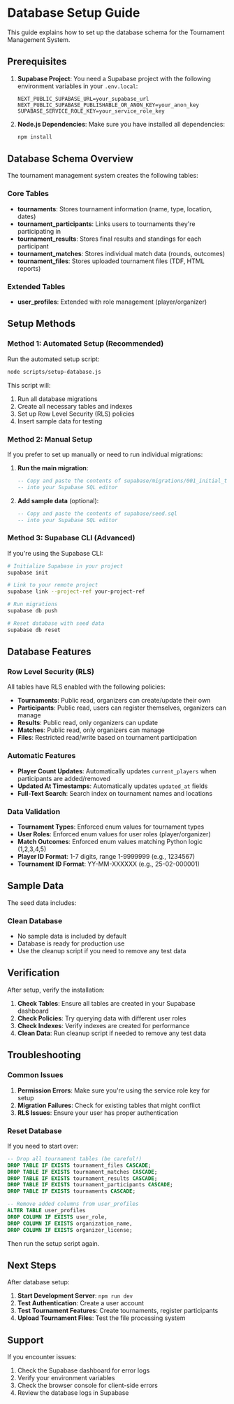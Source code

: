 # Database Setup Guide

This guide explains how to set up the database schema for the Tournament Management System.

## Prerequisites

1. **Supabase Project**: You need a Supabase project with the following environment variables in your `.env.local`:
   ```
   NEXT_PUBLIC_SUPABASE_URL=your_supabase_url
   NEXT_PUBLIC_SUPABASE_PUBLISHABLE_OR_ANON_KEY=your_anon_key
   SUPABASE_SERVICE_ROLE_KEY=your_service_role_key
   ```

2. **Node.js Dependencies**: Make sure you have installed all dependencies:
   ```bash
   npm install
   ```

## Database Schema Overview

The tournament management system creates the following tables:

### Core Tables
- **tournaments**: Stores tournament information (name, type, location, dates)
- **tournament_participants**: Links users to tournaments they're participating in
- **tournament_results**: Stores final results and standings for each participant
- **tournament_matches**: Stores individual match data (rounds, outcomes)
- **tournament_files**: Stores uploaded tournament files (TDF, HTML reports)

### Extended Tables
- **user_profiles**: Extended with role management (player/organizer)

## Setup Methods

### Method 1: Automated Setup (Recommended)

Run the automated setup script:

```bash
node scripts/setup-database.js
```

This script will:
1. Run all database migrations
2. Create all necessary tables and indexes
3. Set up Row Level Security (RLS) policies
4. Insert sample data for testing

### Method 2: Manual Setup

If you prefer to set up manually or need to run individual migrations:

1. **Run the main migration**:
   ```sql
   -- Copy and paste the contents of supabase/migrations/001_initial_tournament_schema.sql
   -- into your Supabase SQL editor
   ```

2. **Add sample data** (optional):
   ```sql
   -- Copy and paste the contents of supabase/seed.sql
   -- into your Supabase SQL editor
   ```

### Method 3: Supabase CLI (Advanced)

If you're using the Supabase CLI:

```bash
# Initialize Supabase in your project
supabase init

# Link to your remote project
supabase link --project-ref your-project-ref

# Run migrations
supabase db push

# Reset database with seed data
supabase db reset
```

## Database Features

### Row Level Security (RLS)
All tables have RLS enabled with the following policies:

- **Tournaments**: Public read, organizers can create/update their own
- **Participants**: Public read, users can register themselves, organizers can manage
- **Results**: Public read, only organizers can update
- **Matches**: Public read, only organizers can manage
- **Files**: Restricted read/write based on tournament participation

### Automatic Features
- **Player Count Updates**: Automatically updates `current_players` when participants are added/removed
- **Updated At Timestamps**: Automatically updates `updated_at` fields
- **Full-Text Search**: Search index on tournament names and locations

### Data Validation
- **Tournament Types**: Enforced enum values for tournament types
- **User Roles**: Enforced enum values for user roles (player/organizer)
- **Match Outcomes**: Enforced enum values matching Python logic (1,2,3,4,5)
- **Player ID Format**: 1-7 digits, range 1-9999999 (e.g., 1234567)
- **Tournament ID Format**: YY-MM-XXXXXX (e.g., 25-02-000001)

## Sample Data

The seed data includes:

### Clean Database
- No sample data is included by default
- Database is ready for production use
- Use the cleanup script if you need to remove any test data

## Verification

After setup, verify the installation:

1. **Check Tables**: Ensure all tables are created in your Supabase dashboard
2. **Check Policies**: Try querying data with different user roles
3. **Check Indexes**: Verify indexes are created for performance
4. **Clean Data**: Run cleanup script if needed to remove any test data

## Troubleshooting

### Common Issues

1. **Permission Errors**: Make sure you're using the service role key for setup
2. **Migration Failures**: Check for existing tables that might conflict
3. **RLS Issues**: Ensure your user has proper authentication

### Reset Database

If you need to start over:

```sql
-- Drop all tournament tables (be careful!)
DROP TABLE IF EXISTS tournament_files CASCADE;
DROP TABLE IF EXISTS tournament_matches CASCADE;
DROP TABLE IF EXISTS tournament_results CASCADE;
DROP TABLE IF EXISTS tournament_participants CASCADE;
DROP TABLE IF EXISTS tournaments CASCADE;

-- Remove added columns from user_profiles
ALTER TABLE user_profiles 
DROP COLUMN IF EXISTS user_role,
DROP COLUMN IF EXISTS organization_name,
DROP COLUMN IF EXISTS organizer_license;
```

Then run the setup script again.

## Next Steps

After database setup:

1. **Start Development Server**: `npm run dev`
2. **Test Authentication**: Create a user account
3. **Test Tournament Features**: Create tournaments, register participants
4. **Upload Tournament Files**: Test the file processing system

## Support

If you encounter issues:

1. Check the Supabase dashboard for error logs
2. Verify your environment variables
3. Check the browser console for client-side errors
4. Review the database logs in Supabase